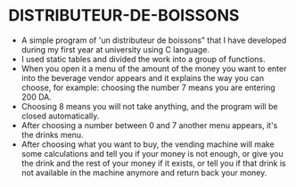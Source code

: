 # DISTRIBUTEUR-DE-BOISSONS
* A simple program of 'un distributeur de boissons" that I have developed during my first year at university using C language.
* I used static tables and divided the work into a group of functions.
* When you open it a menu of the amount of the money you want to enter into the beverage vendor appears and it explains the way you can choose, for example: choosing the number 7 means you are entering 200 DA.
* Choosing 8 means you will not take anything, and the program will be closed automatically.
* After choosing a number between 0 and 7 another menu appears, it's the drinks menu.
* After choosing what you want to buy, the vending machine will make some calculations and tell you if your money is not enough, or give you the drink and the rest of your money if it exists, or tell you if that drink is not available in the machine anymore and return back your money.
